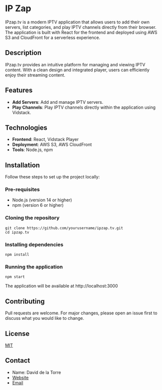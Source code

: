 # IP Zap

IPzap.tv is a modern IPTV application that allows users to add their own servers, list categories, and play IPTV channels directly from their browser. The application is built with React for the frontend and deployed using AWS S3 and CloudFront for a serverless experience.

## Description

IPzap.tv provides an intuitive platform for managing and viewing IPTV content. With a clean design and integrated player, users can efficiently enjoy their streaming content.

## Features

- **Add Servers**: Add and manage IPTV servers.
- **Play Channels**: Play IPTV channels directly within the application using Vidstack.

## Technologies

- **Frontend**: React, Vidstack Player
- **Deployment**: AWS S3, AWS CloudFront
- **Tools**: Node.js, npm

## Installation

Follow these steps to set up the project locally:

### Pre-requisites
- Node.js (version 14 or higher)
- npm (version 6 or higher)

### Cloning the repository
``` 
git clone https://github.com/yourusername/ipzap.tv.git
cd ipzap.tv 
```

### Installing dependencies
```
npm install
```

### Running the application
```
npm start
```
The application will be available at http://localhost:3000

## Contributing
Pull requests are welcome. For major changes, please open an issue first to discuss what you would like to change.

## License
[MIT](https://github.com/Avilocap/ipzap/blob/main/LICENSE)

## Contact
- Name: David de la Torre
- [Website](https://daviddelatorre.me)
- [Email](mailto:david@daviddelatorre.me)